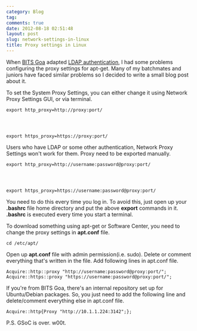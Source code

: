 ```yaml
---
category: Blog
tag: 
comments: true
date: 2012-08-18 02:51:48
layout: post
slug: network-settings-in-linux
title: Proxy settings in Linux
---
```


When [BITS Goa](http://www.bits-pilani.ac.in/goa/index.aspx) adapted [LDAP authentication](http://en.wikipedia.org/wiki/Lightweight_Directory_Access_Protocol), I had some problems configuring the proxy settings for apt-get. Many of my batchmates and juniors have faced similar problems so I decided to write a small blog post about it.

To set the System Proxy Settings, you can either change it using Network Proxy Settings GUI, or via terminal.

    
    export http_proxy=http://proxy:port/



    
    export https_proxy=https://proxy:port/


Users who have LDAP or some other authentication, Network Proxy Settings won't work for them. Proxy need to be exported manually.

    
    export http_proxy=http://username:password@proxy:port/



    
    export https_proxy=https://username:password@proxy:port/


You need to do this every time you log in. To avoid this, just open up your **.bashrc** file home directory and put the above **export** commands in it. **.bashrc** is executed every time you start a terminal.

To download something using apt-get or Software Center, you need to change the proxy settings in **apt.conf** file.

    
    cd /etc/apt/


Open up **apt.conf** file with admin permission(i.e. sudo). Delete or comment everything that's written in the file. Add following lines in apt.conf file.

    
    
    Acquire::http::proxy "http://username:password@proxy:port/";
    Acquire::https::proxy "https://username:password@proxy:port/";
    


If you're from BITS Goa, there's an internal repository set up for Ubuntu/Debian packages. So, you just need to add the following line and delete/comment everything else in apt.conf file.

    
    
    Acquire::http{Proxy "http://10.1.1.224:3142";};
    



P.S. GSoC is over. w00t.
